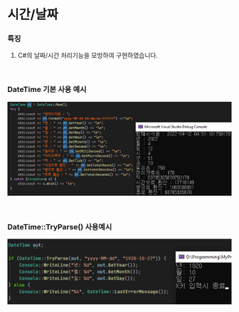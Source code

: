 # 시간/날짜

### 특징
1. C#의 날짜/시간 처리기능을 모방하여 구현하였습니다.  

<br>

### DateTime 기본 사용 예시
![기본](Images/JCore/DateTime.png)

<br>

### DateTime::TryParse() 사용예시
![TryParse](Images/JCore/DateTime-TryParse.png)